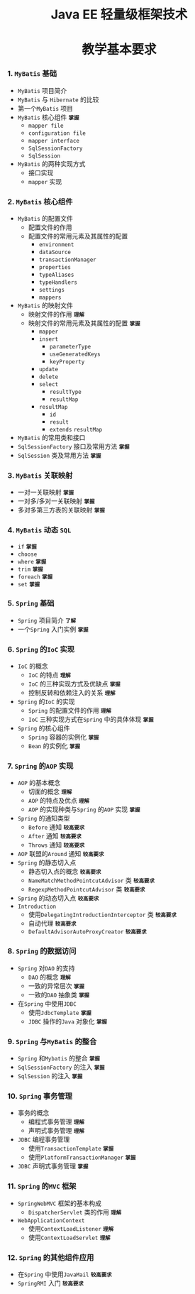 # <center>Java EE 轻量级框架技术</center>
# <center>教学基本要求</center>

###  1. `MyBatis` 基础
- `MyBatis` 项目简介
- `MyBatis` 与 `Hibernate` 的比较 
-  第一个`MyBatis` 项目
  - `MyBatis` 核心组件 **`掌握`**
    - `mapper file`
    - `configuration file`
    - `mapper interface`
    - `SqlSessionFactory`
    - `SqlSession`
  - `MyBatis` 的两种实现方式
    - 接口实现
    - `mapper` 实现
  
###  2. `MyBatis` 核心组件
- `MyBatis` 的配置文件
  - 配置文件的作用
  - 配置文件的常用元素及其属性的配置
    - `environment`
    - `dataSource`
    - `transactionManager`
    - `properties`
    - `typeAliases`
    - `typeHandlers`
    - `settings`
    - `mappers`
- `MyBatis` 的映射文件
  - 映射文件的作用 **`理解`**
  - 映射文件的常用元素及其属性的配置 **`掌握`**
    - `mapper`
    - `insert`
      - `parameterType`
      - `useGeneratedKeys`
      - `keyProperty`
    - `update`
    - `delete`
    - `select`
      - `resultType`
      - `resultMap`
    - `resultMap`
      - `id`
      - `result`
      - `extends` `resultMap`  
-  `MyBatis` 的常用类和接口
  - `SqlSessionFactory` 接口及常用方法 **`掌握`**
  - `SqlSession` 类及常用方法 **`掌握`**
  
###  3. `MyBatis` 关联映射
- 一对一关联映射 **`掌握`**
- 一对多/多对一关联映射 **`掌握`**
- 多对多第三方表的关联映射 **`掌握`**

###  4. `MyBatis` 动态 `SQL`
- `if`  **`掌握`**
- `choose`
- `where` **`掌握`**
- `trim` **`掌握`**
- `foreach` **`掌握`**
- `set` **`掌握`**

###  5. `Spring` 基础
- `Spring` 项目简介 **`了解`**
- 一个`Spring` 入门实例 **`掌握`**

###  6. `Spring` 的`IoC` 实现
- `IoC` 的概念
  - `IoC` 的特点 **`理解`**
  - `IoC` 的三种实现方式及优缺点 **`掌握`**
  - 控制反转和依赖注入的关系 **`理解`**
- `Spring` 的`IoC` 的实现
  - `Spring` 的配置文件的作用 **`理解`**
  - `IoC` 三种实现方式在`Spring` 中的具体体现 **`掌握`**
- `Spring` 的核心组件
  - `Spring` 容器的实例化 **`掌握`**
  - `Bean` 的实例化 **`掌握`**
  
###  7. `Spring` 的`AOP` 实现
- `AOP` 的基本概念
  - 切面的概念 **`理解`**
  - `AOP` 的特点及优点 **`理解`**
  - `AOP` 的实现种类与`Spring` 的`AOP` 实现 **`掌握`**
- `Spring` 的通知类型
  - `Before` 通知 **`较高要求`**
  - `After` 通知 **`较高要求`**
  - `Throws` 通知 **`较高要求`**
- `AOP` 联盟的`Around` 通知 **`较高要求`**
- `Spring` 的静态切入点
  - 静态切入点的概念 **`较高要求`**
  - `NameMatchMethodPointcutAdvisor` 类 **`较高要求`**
  - `RegexpMethodPointcutAdvisor` 类 **`较高要求`**
- `Spring` 的动态切入点 **`较高要求`**
- `Introduction` 
  - 使用`DelegatingIntroductionInterceptor` 类 **`较高要求`**
  - 自动代理 **`较高要求`**
  - `DefaultAdvisorAutoProxyCreator`  **`较高要求`**
  
###  8. `Spring` 的数据访问
- `Spring` 对`DAO` 的支持
  - `DAO` 的概念 **`理解`**
  - 一致的异常层次 **`掌握`**
  - 一致的`DAO` 抽象类 **`掌握`**
- 在`Spring` 中使用`JDBC` 
  - 使用`JdbcTemplate`  **`掌握`**
  - `JDBC` 操作的`Java` 对象化 **`掌握`**
  
###  9. `Spring` 与`MyBatis` 的整合
-  `Spring` 和`Mybatis` 的整合 **`掌握`**
- `SqlSessionFactory` 的注入 **`掌握`**
- `SqlSession` 的注入 **`掌握`**

###  10. `Spring` 事务管理
- 事务的概念
  - 编程式事务管理 **`理解`**
  - 声明式事务管理 **`理解`**
- `JDBC` 编程事务管理
  - 使用`TransactionTemplate`  **`掌握`**
  - 使用`PlatformTransactionManager`  **`掌握`**
- `JDBC` 声明式事务管理 **`掌握`**

###  11. `Spring` 的`MVC` 框架
- `SpringWebMVC` 框架的基本构成
  - `DispatcherServlet` 类的作用 **`理解`**
- `WebApplicationContext` 
  - 使用`ContextLoadListener`  **`理解`**
  - 使用`ContextLoadServlet`  **`理解`**
  
###  12. `Spring` 的其他组件应用
- 在`Spring` 中使用`JavaMail`  **`较高要求`**
- `SpringRMI` 入门 **`较高要求`**